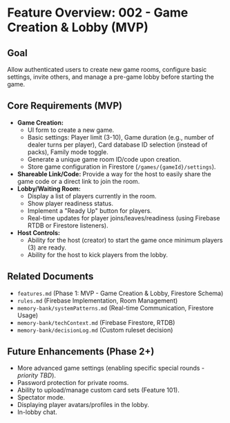 # Feature Overview: 002 - Game Creation & Lobby (MVP)

## Goal

Allow authenticated users to create new game rooms, configure basic settings, invite others, and manage a pre-game lobby before starting the game.

## Core Requirements (MVP)

- **Game Creation:**
  - UI form to create a new game.
  - Basic settings: Player limit (3-10), Game duration (e.g., number of dealer turns per player), Card database ID selection (instead of packs), Family mode toggle.
  - Generate a unique game room ID/code upon creation.
  - Store game configuration in Firestore (`/games/{gameId}/settings`).
- **Shareable Link/Code:** Provide a way for the host to easily share the game code or a direct link to join the room.
- **Lobby/Waiting Room:**
  - Display a list of players currently in the room.
  - Show player readiness status.
  - Implement a "Ready Up" button for players.
  - Real-time updates for player joins/leaves/readiness (using Firebase RTDB or Firestore listeners).
- **Host Controls:**
  - Ability for the host (creator) to start the game once minimum players (3) are ready.
  - Ability for the host to kick players from the lobby.

## Related Documents

- `features.md` (Phase 1: MVP - Game Creation & Lobby, Firestore Schema)
- `rules.md` (Firebase Implementation, Room Management)
- `memory-bank/systemPatterns.md` (Real-time Communication, Firestore Usage)
- `memory-bank/techContext.md` (Firebase Firestore, RTDB)
- `memory-bank/decisionLog.md` (Custom ruleset decision)

## Future Enhancements (Phase 2+)

- More advanced game settings (enabling specific special rounds - _priority TBD_).
- Password protection for private rooms.
- Ability to upload/manage custom card sets (Feature 101).
- Spectator mode.
- Displaying player avatars/profiles in the lobby.
- In-lobby chat.
